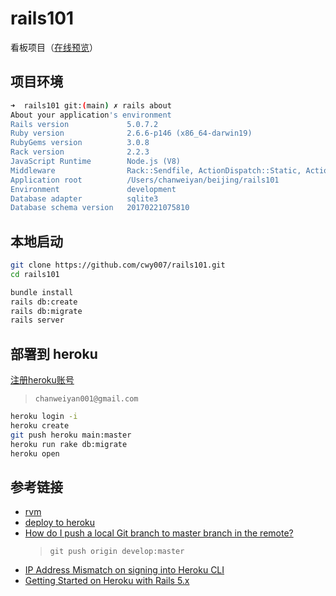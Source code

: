 # rails101

看板项目（[在线预览](https://rails5-101.herokuapp.com)）

## 项目环境

```bash
➜  rails101 git:(main) ✗ rails about
About your application's environment
Rails version             5.0.7.2
Ruby version              2.6.6-p146 (x86_64-darwin19)
RubyGems version          3.0.8
Rack version              2.2.3
JavaScript Runtime        Node.js (V8)
Middleware                Rack::Sendfile, ActionDispatch::Static, ActionDispatch::Executor, ActiveSupport::Cache::Strategy::LocalCache::Middleware, Rack::Runtime, Rack::MethodOverride, ActionDispatch::RequestId, Sprockets::Rails::QuietAssets, Rails::Rack::Logger, ActionDispatch::ShowExceptions, WebConsole::Middleware, ActionDispatch::DebugExceptions, ActionDispatch::RemoteIp, ActionDispatch::Reloader, ActionDispatch::Callbacks, ActiveRecord::Migration::CheckPending, ActionDispatch::Cookies, ActionDispatch::Session::CookieStore, ActionDispatch::Flash, Rack::Head, Rack::ConditionalGet, Rack::ETag, Warden::Manager
Application root          /Users/chanweiyan/beijing/rails101
Environment               development
Database adapter          sqlite3
Database schema version   20170221075810
```

## 本地启动

```bash
git clone https://github.com/cwy007/rails101.git
cd rails101

bundle install
rails db:create
rails db:migrate
rails server
```

## 部署到 heroku

[注册heroku账号](https://signup.heroku.com/)

>`chanweiyan001@gmail.com`

```bash
heroku login -i
heroku create
git push heroku main:master
heroku run rake db:migrate
heroku open
```

## 参考链接

* [rvm](https://ruby-china.org/wiki/rvm-guide)
* [deploy to heroku](https://courses.growthschool.com/courses/rails-101/lectures/1639213)
* [How do I push a local Git branch to master branch in the remote?](https://stackoverflow.com/questions/5423517/how-do-i-push-a-local-git-branch-to-master-branch-in-the-remote)
  >`git push origin develop:master`
* [IP Address Mismatch on signing into Heroku CLI](https://stackoverflow.com/questions/63363085/ip-address-mismatch-on-signing-into-heroku-cli)
* [Getting Started on Heroku with Rails 5.x](https://devcenter.heroku.com/articles/getting-started-with-rails5)
